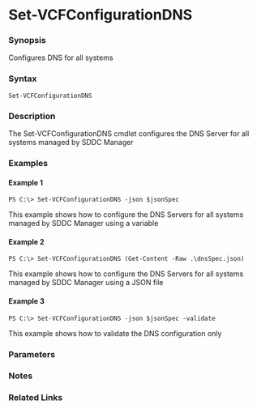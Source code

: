 # Set-VCFConfigurationDNS

### Synopsis
Configures DNS for all systems

### Syntax
```
Set-VCFConfigurationDNS
```

### Description
The Set-VCFConfigurationDNS cmdlet configures the DNS Server for all systems managed by SDDC Manager

### Examples
#### Example 1
```
PS C:\> Set-VCFConfigurationDNS -json $jsonSpec
```
This example shows how to configure the DNS Servers for all systems managed by SDDC Manager using a variable

#### Example 2
```
PS C:\> Set-VCFConfigurationDNS (Get-Content -Raw .\dnsSpec.json)
```
This example shows how to configure the DNS Servers for all systems managed by SDDC Manager using a JSON file

#### Example 3
```
PS C:\> Set-VCFConfigurationDNS -json $jsonSpec -validate
```
This example shows how to validate the DNS configuration only

### Parameters

### Notes

### Related Links
